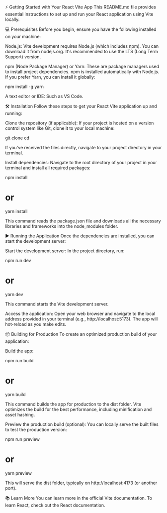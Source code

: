 ⚡ Getting Started with Your React Vite App
This README.md file provides essential instructions to set up and run your React application using Vite locally.

💻 Prerequisites
Before you begin, ensure you have the following installed on your machine:

Node.js: Vite development requires Node.js (which includes npm). You can download it from nodejs.org. It's recommended to use the LTS (Long Term Support) version.

npm (Node Package Manager) or Yarn: These are package managers used to install project dependencies. npm is installed automatically with Node.js. If you prefer Yarn, you can install it globally:

npm install -g yarn

A text editor or IDE: Such as VS Code.

🛠️ Installation
Follow these steps to get your React Vite application up and running:

Clone the repository (if applicable):
If your project is hosted on a version control system like Git, clone it to your local machine:

git clone <your-repository-url>
cd <your-project-folder>

If you've received the files directly, navigate to your project directory in your terminal.

Install dependencies:
Navigate to the root directory of your project in your terminal and install all required packages:

npm install
# or
yarn install

This command reads the package.json file and downloads all the necessary libraries and frameworks into the node_modules folder.

▶️ Running the Application
Once the dependencies are installed, you can start the development server:

Start the development server:
In the project directory, run:

npm run dev
# or
yarn dev

This command starts the Vite development server.

Access the application:
Open your web browser and navigate to the local address provided in your terminal (e.g., http://localhost:5173). The app will hot-reload as you make edits.

📦 Building for Production
To create an optimized production build of your application:

Build the app:

npm run build
# or
yarn build

This command builds the app for production to the dist folder. Vite optimizes the build for the best performance, including minification and asset hashing.

Preview the production build (optional):
You can locally serve the built files to test the production version:

npm run preview
# or
yarn preview

This will serve the dist folder, typically on http://localhost:4173 (or another port).

📚 Learn More
You can learn more in the official Vite documentation.
To learn React, check out the React documentation.
